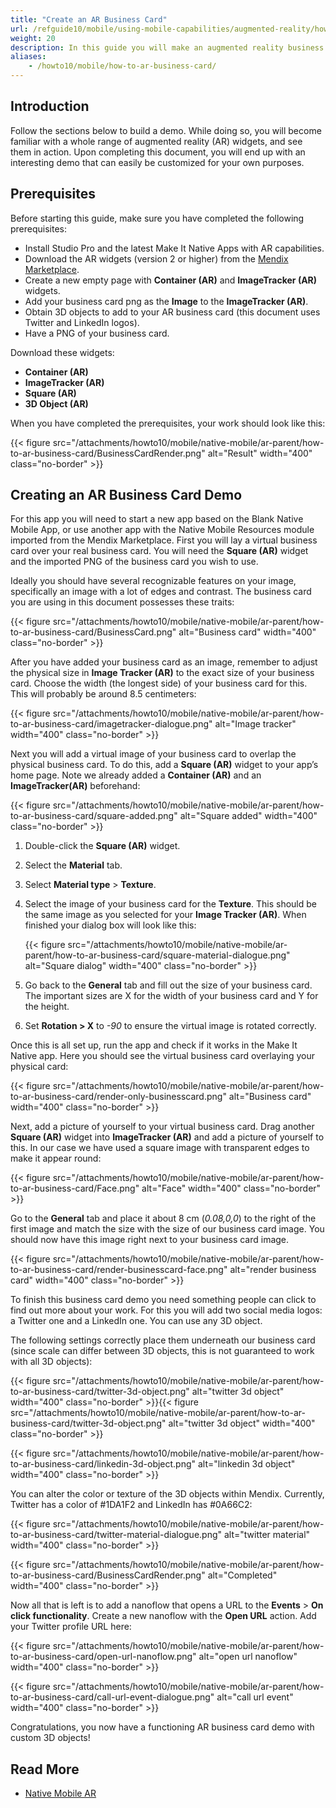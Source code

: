```yaml
---
title: "Create an AR Business Card"
url: /refguide10/mobile/using-mobile-capabilities/augmented-reality/how-to-ar-business-card/
weight: 20
description: In this guide you will make an augmented reality business card app.
aliases:
    - /howto10/mobile/how-to-ar-business-card/
---
```


## Introduction

Follow the sections below to build a demo. While doing so, you will become familiar with a whole range of augmented reality (AR) widgets, and see them in action. Upon completing this document, you will end up with an interesting demo that can easily be customized for your own purposes. 

## Prerequisites

Before starting this guide, make sure you have completed the following prerequisites:

* Install Studio Pro and the latest Make It Native Apps with AR capabilities.
* Download the AR widgets (version 2 or higher) from the [Mendix Marketplace](https://marketplace.mendix.com/link/component/117209).
* Create a new empty page with **Container (AR)** and **ImageTracker (AR)** widgets.
* Add your business card png as the **Image** to the **ImageTracker (AR)**.
* Obtain 3D objects to add to your AR business card (this document uses Twitter and LinkedIn logos).
* Have a PNG of your business card.

Download these widgets:

* **Container (AR)**
* **ImageTracker (AR)**
* **Square (AR)**
* **3D Object (AR)**

When you have completed the prerequisites, your work should look like this:

{{< figure src="/attachments/howto10/mobile/native-mobile/ar-parent/how-to-ar-business-card/BusinessCardRender.png" alt="Result"   width="400"  class="no-border" >}}

## Creating an AR Business Card Demo

For this app you will need to start a new app based on the Blank Native Mobile App, or use another app with the Native Mobile Resources module imported from the Mendix Marketplace. First you will lay a virtual business card over your real business card. You will need the **Square (AR)** widget and the imported PNG of the business card you wish to use.

Ideally you should have several recognizable features on your image, specifically an image with a lot of edges and contrast. The business card you are using in this document possesses these traits:

{{< figure src="/attachments/howto10/mobile/native-mobile/ar-parent/how-to-ar-business-card/BusinessCard.png" alt="Business card"   width="400"  class="no-border" >}}

After you have added your business card as an image, remember to adjust the physical size in **Image Tracker (AR)** to the exact size of your business card. Choose the width (the longest side) of your business card for this. This will probably be around 8.5 centimeters:

{{< figure src="/attachments/howto10/mobile/native-mobile/ar-parent/how-to-ar-business-card/imagetracker-dialogue.png" alt="Image tracker"   width="400"  class="no-border" >}}

Next you will add a virtual image of your business card to overlap the physical business card. To do this, add a
**Square (AR)** widget to your app’s home page. Note we already added a **Container (AR)** and an **ImageTracker(AR)** beforehand:

{{< figure src="/attachments/howto10/mobile/native-mobile/ar-parent/how-to-ar-business-card/square-added.png" alt="Square added"   width="400"  class="no-border" >}}

1. Double-click the **Square (AR)** widget.
1. Select the **Material** tab.
1. Select **Material type** > **Texture**.
1. Select the image of your business card for the **Texture**. This should be the same image as you selected for your **Image Tracker (AR)**. When finished your dialog box will look like this:

    {{< figure src="/attachments/howto10/mobile/native-mobile/ar-parent/how-to-ar-business-card/square-material-dialogue.png" alt="Square dialog"   width="400"  class="no-border" >}}

1. Go back to the **General** tab and fill out the size of your business card. The important sizes are X for the width of your business card and Y for the height.
1. Set **Rotation > X** to *-90* to ensure the virtual image is rotated correctly.

Once this is all set up, run the app and check if it works in the Make It Native app. Here you should see the
virtual business card overlaying your physical card:

{{< figure src="/attachments/howto10/mobile/native-mobile/ar-parent/how-to-ar-business-card/render-only-businesscard.png" alt="Business card"   width="400"  class="no-border" >}}

Next, add a picture of yourself to your virtual business card. Drag another **Square (AR)** widget into
**ImageTracker (AR)** and add a picture of yourself to this. In our case we have used a square image with transparent
edges to make it appear round: 

{{< figure src="/attachments/howto10/mobile/native-mobile/ar-parent/how-to-ar-business-card/Face.png" alt="Face"   width="400"  class="no-border" >}}

Go to the **General** tab and place it about 8 cm (*0.08,0,0*) to the right of the first image and match the size with the size of our business card image. You should now have this image right next to your business card image.

{{< figure src="/attachments/howto10/mobile/native-mobile/ar-parent/how-to-ar-business-card/render-businesscard-face.png" alt="render business card"   width="400"  class="no-border" >}}

To finish this business card demo you need something people can click to find out more about your work. For this you will add two social media logos: a Twitter one and a LinkedIn one. You can use any 3D object. 

The following settings correctly place them underneath our business card (since scale can differ between 3D objects, this is not guaranteed to work with all 3D objects):

{{< figure src="/attachments/howto10/mobile/native-mobile/ar-parent/how-to-ar-business-card/twitter-3d-object.png" alt="twitter 3d object"   width="400"  class="no-border" >}}{{< figure src="/attachments/howto10/mobile/native-mobile/ar-parent/how-to-ar-business-card/twitter-3d-object.png" alt="twitter 3d object"   width="400"  class="no-border" >}}

{{< figure src="/attachments/howto10/mobile/native-mobile/ar-parent/how-to-ar-business-card/linkedin-3d-object.png" alt="linkedin 3d object" width="400" class="no-border" >}}

You can alter the color or texture of the 3D objects within Mendix. Currently, Twitter has a color of #1DA1F2 and LinkedIn has #0A66C2:

{{< figure src="/attachments/howto10/mobile/native-mobile/ar-parent/how-to-ar-business-card/twitter-material-dialogue.png" alt="twitter material"   width="400"  class="no-border" >}}

{{< figure src="/attachments/howto10/mobile/native-mobile/ar-parent/how-to-ar-business-card/BusinessCardRender.png" alt="Completed"   width="400"  class="no-border" >}}

Now all that is left is to add a nanoflow that opens a URL to the **Events** > **On click functionality**. Create a new nanoflow with the **Open URL** action. Add your Twitter profile URL here:

{{< figure src="/attachments/howto10/mobile/native-mobile/ar-parent/how-to-ar-business-card/open-url-nanoflow.png" alt="open url nanoflow"   width="400"  class="no-border" >}}

{{< figure src="/attachments/howto10/mobile/native-mobile/ar-parent/how-to-ar-business-card/call-url-event-dialogue.png" alt="call url event"   width="400"  class="no-border" >}}

Congratulations, you now have a functioning AR business card demo with custom 3D objects!

## Read More

* [Native Mobile AR](/appstore/modules/native-mobile-ar/)
